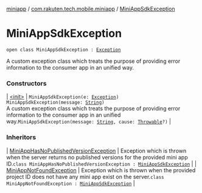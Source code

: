 [miniapp](../../index.md) / [com.rakuten.tech.mobile.miniapp](../index.md) / [MiniAppSdkException](./index.md)

# MiniAppSdkException

`open class MiniAppSdkException : `[`Exception`](https://kotlinlang.org/api/latest/jvm/stdlib/kotlin/-exception/index.html)

A custom exception class which treats the purpose of providing
error information to the consumer app in an unified way.

### Constructors

| [&lt;init&gt;](-init-.md) | `MiniAppSdkException(e: `[`Exception`](https://kotlinlang.org/api/latest/jvm/stdlib/kotlin/-exception/index.html)`)`<br>`MiniAppSdkException(message: `[`String`](https://kotlinlang.org/api/latest/jvm/stdlib/kotlin/-string/index.html)`)`<br>A custom exception class which treats the purpose of providing error information to the consumer app in an unified way.`MiniAppSdkException(message: `[`String`](https://kotlinlang.org/api/latest/jvm/stdlib/kotlin/-string/index.html)`, cause: `[`Throwable`](https://kotlinlang.org/api/latest/jvm/stdlib/kotlin/-throwable/index.html)`?)` |

### Inheritors

| [MiniAppHasNoPublishedVersionException](../-mini-app-has-no-published-version-exception/index.md) | Exception which is thrown when the server returns no published versions for the provided mini app ID.`class MiniAppHasNoPublishedVersionException : `[`MiniAppSdkException`](./index.md) |
| [MiniAppNotFoundException](../-mini-app-not-found-exception/index.md) | Exception which is thrown when the provided project ID does not have any mini app exist on the server.`class MiniAppNotFoundException : `[`MiniAppSdkException`](./index.md) |

